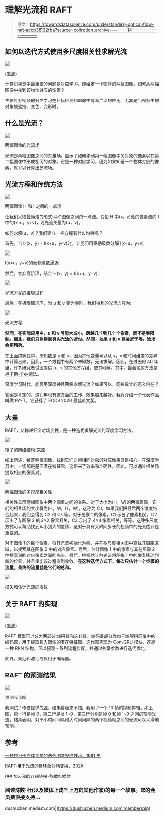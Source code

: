 # 理解光流和 RAFT

> 原文：<https://towardsdatascience.com/understanding-optical-flow-raft-accb38132fba?source=collection_archive---------14----------------------->

## 如何以迭代方式使用多尺度相关性求解光流

![](img/ed91e988b5d9923a0b32c7e552d236e6.png)

([来源](https://arxiv.org/pdf/2003.12039.pdf))

计算机视觉中最重要的问题是对应学习。即给定一个物体的两幅图像，如何从两幅图像中找到该物体对应的像素？

主要针对视频的对应学习在目标检测和跟踪中有着广泛的应用。尤其是当视频中的对象被遮挡、变色、变形时。

## 什么是光流？

![](img/b8016b5e827a81cc1d47c4dc7f10b0be.png)

两幅图像的光流场

光流是两幅图像之间的矢量场，显示了如何移动第一幅图像中的对象的像素以在第二幅图像中形成相同的对象。它是一种对应学习，因为如果知道一个物体对应的像素，就可以计算出光流场。

## 光流方程和传统方法

![](img/a6873fd2f130b0cf2a8ff12e69e11fa7.png)

两幅图像 H 和 I 之间的一点流

让我们采取最简洁的形式:两个图像之间的一点流。假设 H 中(x，y)处的像素流向 I 中的(x+u，y+v)，则光流矢量为(u，v)。

如何求解(u，v)？我们建立一些方程有什么约束吗？

首先，当 H(x，y) = I(x+u，y+v)时，让我们用泰勒级数分解 I(x+u，y+v):

![](img/9bb22c218e67b6cbbaab199126bd4a93.png)

I(x+u，y+v)的泰勒级数逼近

然后，舍弃高阶项，结合 H(x，y) = I(x+u，y+v):

![](img/daafebd1068472c69dab2ee1c102697d.png)

光流方程的推导过程

最后，在极限情况下，当 u 和 v 变为零时，我们得到的光流方程为:

![](img/62be64d1b651b32d8bbe40dcf3266709.png)

光流方程

**然而，在实际应用中，u 和 v 可能大或小，跨越几个到几十个像素，而不是零限制。因此，我们只能得到真实光流的近似。然而，如果 u 和 v 更接近于零，流场会更精确。**

在上面的等式中，未知数是 u 和 v，因为其他变量可以从 x，y 和时间维度的差异中计算出来。因此，一个方程中有两个未知数，无法求解。因此，在过去的 40 年里，许多研究者试图提供 u，v 的其他方程组，使其可解。其中，最著名的方法是[卢卡斯-卡纳德法](https://www2.cs.duke.edu/courses/spring19/compsci527/papers/Lucas.pdf)。

深度学习时代，能否用深度神经网络求解光流？如果可以，网络设计的意义何在？

答案是肯定的，这几年也有这方面的工作，效果越来越好。我将介绍一个代表作品叫做 RAFT，它获得了 ECCV 2020 最佳论文奖。

## 大量

RAFT，又称递归全对场变换，是一种迭代求解光流的深度学习方法。

![](img/594c71e10cc96b1556d24541d08857c5.png)

筏子的网络结构([来源](https://arxiv.org/pdf/2003.12039.pdf)

如上所述，给定两幅图像，找到它们之间相同对象的对应像素对是核心。在深度学习中，一切都是基于潜在特征图，这带来了效率和准确性。因此，可以通过相关场提取相应的像素对。

![](img/cd6f8bfc382d30677ddaa3df3574c746.png)

两幅图像的多尺度相关性

相关性显示两幅图像中两个像素之间的关系。对于大小为(H，W)的两幅图像，它们的相关场的大小将为(H，W，H，W)，这称为 C1。如果我们把最后两个维度结合起来，我们会得到 C2 和 C3 等。对于图像 1 的像素，C1 示出了像素相关，C2 示出了与图像 2 的 2×2 像素相关，C3 示出了 4×4 像素相关，等等。这种多尺度方式可以帮助找到从小到大的位移，这对于具有大时间步长的视频中的光流估计是重要的。

对于图像 1 的每个像素，将其光流初始化为零，并在多尺度相关图中查找其周围区域，以搜索其在图像 2 中的对应像素。然后，估计图像 1 中的像素与其在图像 2 中搜索到的对应像素之间的光流。最后，根据估计的光流将图像 1 中的像素移动到新的位置，并且重复该过程直到收敛。**在这种迭代方式下，每次只估计一个步骤的流量，最终的流量就是它们的总和。**

![](img/a4547fe6e6bb522878c811b97830a94f.png)

损失和估计光流的收敛

## 关于 RAFT 的实现

![](img/d69e2095a62d4e444db66d39a51d58b0.png)

([来源](https://arxiv.org/pdf/2003.12039.pdf))

RAFT 模型可以分为两部分:编码器和迭代器。编码器部分类似于编解码网络中的编码器，用于提取输入图像的潜在特征图。迭代器实现为 ConvGRU 模块，这是一种 RNN 结构，可以预测一系列流程步骤，并通过共享参数进行迭代优化。

此外，规范和激活层仅用于编码器。

## RAFT 的预测结果

![](img/9dc350a110da7d676a713af05e1c9855.png)

预测光流图

我测试了作者提供的[源](https://github.com/princeton-vl/RAFT)，结果看起来不错。我用了一个 10 帧的视频剪辑。如上图，第一行是帧 0，第二行是帧 1~9，第三行分别是帧 0 和帧 1~9 之间的预测光流。结果表明，对于小时间间隔和大时间间隔的两个视频帧之间的光流可以平滑地预测。

## 参考

[一种应用于立体视觉的迭代图像配准技术，1981 年](https://www2.cs.duke.edu/courses/spring19/compsci527/papers/Lucas.pdf)

[RAFT:用于光流的循环全对场变换，2020](https://arxiv.org/pdf/2003.12039.pdf)

[](https://dushuchen.medium.com/membership) [## 加入我的介绍链接-陈数杜媒体

### 阅读陈数·杜(以及媒体上成千上万的其他作家)的每一个故事。您的会员费直接支持…

dushuchen.medium.com](https://dushuchen.medium.com/membership)